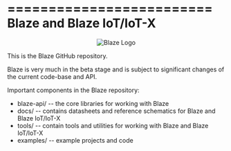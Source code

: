=========================
Blaze and Blaze IoT/IoT-X
=========================
<p align="center">
  <img src="https://raw.githubusercontent.com/kevinwebster/blaze/master/logos/logo.png" alt="Blaze Logo"/>
</p>

This is the Blaze GitHub repository.

Blaze is very much in the beta stage and is subject to significant changes of the
current code-base and API.

Important components in the Blaze repository:
- blaze-api/	-- the core libraries for working with Blaze
- docs/ 		-- contains datasheets and reference schematics for Blaze and Blaze IoT/IoT-X
- tools/ 		-- contain tools and utilities for working with Blaze and Blaze IoT/IoT-X
- examples/ 	-- example projects and code